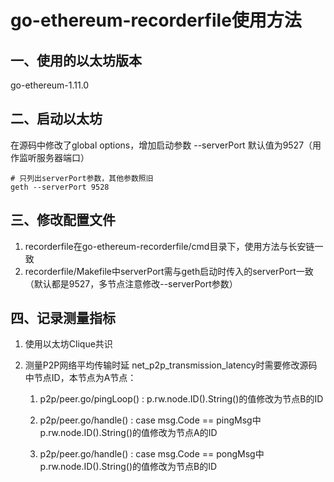 # go-ethereum-recorderfile使用方法

## 一、使用的以太坊版本

go-ethereum-1.11.0

## 二、启动以太坊

在源码中修改了global options，增加启动参数 --serverPort 默认值为9527（用作监听服务器端口）

```
# 只列出serverPort参数，其他参数照旧
geth --serverPort 9528
```

## 三、修改配置文件

1. recorderfile在go-ethereum-recorderfile/cmd目录下，使用方法与长安链一致
2. recorderfile/Makefile中serverPort需与geth启动时传入的serverPort一致（默认都是9527，多节点注意修改--serverPort参数）

## 四、记录测量指标

1. 使用以太坊Clique共识

2. 测量P2P网络平均传输时延 net_p2p_transmission_latency时需要修改源码中节点ID，本节点为A节点：

   1. p2p/peer.go/pingLoop() : p.rw.node.ID().String()的值修改为节点B的ID

   2. p2p/peer.go/handle() : case msg.Code == pingMsg中p.rw.node.ID().String()的值修改为节点A的ID

   3. p2p/peer.go/handle() : case msg.Code == pongMsg中p.rw.node.ID().String()的值修改为节点B的ID

      